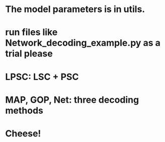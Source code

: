 
# The model parameters is in utils.
# run files like Network_decoding_example.py as a trial please

# LPSC: LSC + PSC
# MAP, GOP, Net: three decoding methods

# Cheese!